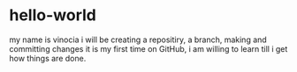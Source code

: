 # hello-world
my name is vinocia i will be creating a repositiry, a branch, making and committing changes
it is my first time on GitHub,
i am willing to learn till i get how things are done.
